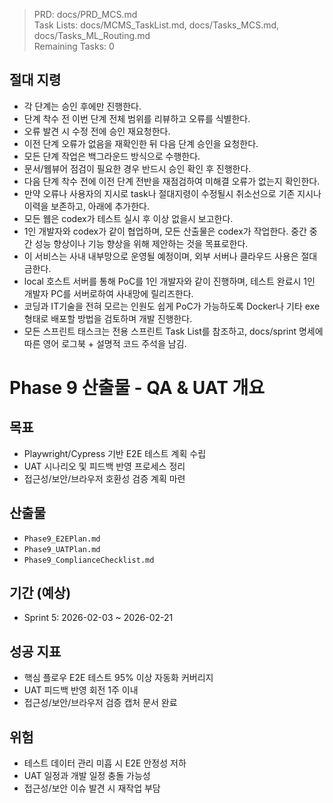 > PRD: docs/PRD_MCS.md  
> Task Lists: docs/MCMS_TaskList.md, docs/Tasks_MCS.md, docs/Tasks_ML_Routing.md  
> Remaining Tasks: 0

## 절대 지령
- 각 단계는 승인 후에만 진행한다.
- 단계 착수 전 이번 단계 전체 범위를 리뷰하고 오류를 식별한다.
- 오류 발견 시 수정 전에 승인 재요청한다.
- 이전 단계 오류가 없음을 재확인한 뒤 다음 단계 승인을 요청한다.
- 모든 단계 작업은 백그라운드 방식으로 수행한다.
- 문서/웹뷰어 점검이 필요한 경우 반드시 승인 확인 후 진행한다.
- 다음 단계 착수 전에 이전 단계 전반을 재점검하여 미해결 오류가 없는지 확인한다.
- 만약 오류나 사용자의 지시로 task나 절대지령이 수정될시 취소선으로 기존 지시나 이력을 보존하고, 아래에 추가한다.
- 모든 웹은 codex가 테스트 실시 후 이상 없을시 보고한다.
- 1인 개발자와 codex가 같이 협업하며, 모든 산출물은 codex가 작업한다. 중간 중간 성능 향상이나 기능 향상을 위해 제안하는 것을 목표로한다.
- 이 서비스는 사내 내부망으로 운영될 예정이며, 외부 서버나 클라우드 사용은 절대 금한다.
- local 호스트 서버를 통해 PoC를 1인 개발자와 같이 진행하며, 테스트 완료시 1인 개발자 PC를 서버로하여 사내망에 릴리즈한다.
- 코딩과 IT기술을 전혀 모르는 인원도 쉽게 PoC가 가능하도록 Docker나 기타 exe 형태로 배포할 방법을 검토하며 개발 진행한다.
- 모든 스프린트 태스크는 전용 스프린트 Task List를 참조하고, docs/sprint 명세에 따른 영어 로그북 + 설명적 코드 주석을 남김.
# Phase 9 산출물 - QA & UAT 개요

## 목표
- Playwright/Cypress 기반 E2E 테스트 계획 수립
- UAT 시나리오 및 피드백 반영 프로세스 정리
- 접근성/보안/브라우저 호환성 검증 계획 마련

## 산출물
- `Phase9_E2EPlan.md`
- `Phase9_UATPlan.md`
- `Phase9_ComplianceChecklist.md`

## 기간 (예상)
- Sprint 5: 2026-02-03 ~ 2026-02-21

## 성공 지표
- 핵심 플로우 E2E 테스트 95% 이상 자동화 커버리지
- UAT 피드백 반영 회전 1주 이내
- 접근성/보안/브라우저 검증 캡처 문서 완료

## 위험
- 테스트 데이터 관리 미흡 시 E2E 안정성 저하
- UAT 일정과 개발 일정 충돌 가능성
- 접근성/보안 이슈 발견 시 재작업 부담

